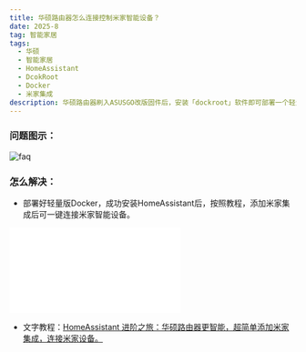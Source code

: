 ```yaml
---
title: 华硕路由器怎么连接控制米家智能设备？
date: 2025-8
tag: 智能家居
tags: 
  - 华硕
  - 智能家居
  - HomeAssistant
  - DcokRoot
  - Docker
  - 米家集成   
description: 华硕路由器刷入ASUSGO改版固件后，安装「dockroot」软件即可部署一个轻量版Docker，运行HomeAssistant后添加米家集成，一键添加米家智能设备。
---
```


### 问题图示：

![faq](/assets/posts/ha1.png)


### 怎么解决：

- 部署好轻量版Docker，成功安装HomeAssistant后，按照教程，添加米家集成后可一键连接米家智能设备。

<iframe src="//player.bilibili.com/player.html?isOutside=true&aid=114986794028387&bvid=BV1zftizoEBd&cid=31544444461&p=1&autoplay=0" scrolling="no" border="0" frameborder="no" framespacing="0" allowfullscreen="true"></iframe>

- 文字教程：[HomeAssistant 进阶之旅：华硕路由器更智能，超简单添加米家集成，连接米家设备。](https://mp.weixin.qq.com/s/bk1beM7TSgBisKDfn0yXCQ)



